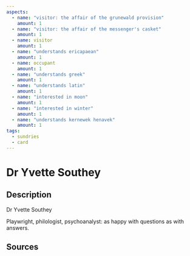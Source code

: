 ```yaml
---
aspects: 
  - name: "visitor: the affair of the grunewald provision"
    amount: 1
  - name: "visitor: the affair of the messenger's casket"
    amount: 1
  - name: visitor
    amount: 1
  - name: "understands ericapaean"
    amount: 1
  - name: occupant
    amount: 1
  - name: "understands greek"
    amount: 1
  - name: "understands latin"
    amount: 1
  - name: "interested in moon"
    amount: 1
  - name: "interested in winter"
    amount: 1
  - name: "understands kernewek henavek"
    amount: 1
tags:
  - sundries
  - card
---
```

# Dr Yvette Southey
## Description
Dr Yvette Southey

Playwright, philologist, psychoanalyst: as happy with questions as with answers.
## Sources

